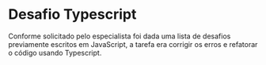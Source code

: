 # Desafio Typescript 

Conforme solicitado pelo especialista foi dada uma lista de desafios previamente escritos em JavaScript, a tarefa era corrigir os erros e refatorar o código usando Typescript.

